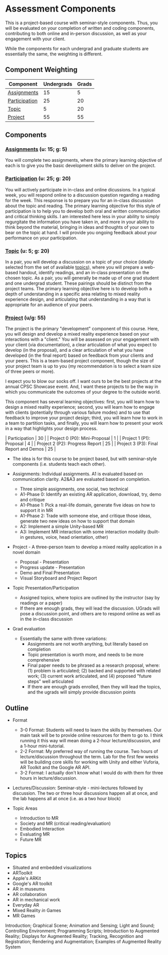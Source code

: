 # Assessment Components

This is a project-based course with seminar-style components. Thus, you will be evaluated on your completion of written and coding components, contributing to both online and in-person discussion, as well as your engagement with your client.

While the components for each undergrad and graduate students are essentially the same, the weighting is different.

## Component Weighting

| Component                         | Undergrads | Grads    |
|-----------------------------------|------------|----------|
| [Assignments](assignments.md)     | 15         | 5        |
| [Participation](participation.md) | 25         | 20       |
| [Topic](topic.md)                 | 5          | 20       |
| [Project](project.md)             | 55         | 55       |

## Components

### [Assignments](assignments.md) (u: 15; g: 5)

You will complete two assignments, where the primary learning objective of each is to give you the basic development skills to deliver on the project.

### [Participation](participation.md) (u: 25; g: 20)

You will actively participate in in-class and online dicussions. In a typical week, you will respond online to a discussion question regarding a reading for the week. This response is to prepare you for an in-class discussion about the topic and reading. The primary learning objective for this style of participation is to help you to develop both oral and written communication and critical thinking skills. I am interested here less in your ability to simply regurgitate the information you have taken in, and more in your ability to think beyond the material, bringing in ideas and thoughts of your own to bear on the topic at hand. I will provide you ongoing feedback about your performance on your participation.

### [Topic](topic.md) (u: 5; g: 20)

In a pair, you will develop a discussion on a topic of your choice (ideally selected from the set of available [topics](topic.md)), where you will prepare a web-based handout, identify readings, and an in-class presentation on the chosen topic. As a pair, you will generally be made up of one grad student and one undergrad student. These pairings should be distinct from the project teams. The primary learning objective here is to develop both a depth of understanding in a specific area relating to mixed reality experience design, and articulating that understanding in a way that is appropriate for an audience of your peers.

### [Project](project.md) (u/g: 55)

The project is the primary "development" component of this course. Here, you will design and develop a mixed reality experience based on your interactions with a "client." You will be assessed on your engagement with your client (via documentation), a clear articulation of what you expect to develop (in the proposal), and a clear articulation of what you have developed (in the final report) based on feedback from your clients and your peers. This is a team-based project component, though the size of your project team is up to you (my recommendation is to select a team size of three peers or more).

I expect you to blow our socks off. I want ours to be the best projects at the annual CPSC Showcase event. And, I want these projects to be the way in which you communicate the outcomes of your degree to the outside world.

This component has several learning objectives: first, you will learn how to design a mixed reality experience; second, you will learn how to engage with clients (potentially through various failure modes) and to use that feedback to improve your project design; third, you will learn how to work in a team to partition tasks, and finally, you will learn how to present your work in a way that highlights your design process.


| Participation                                 | 30             |
| Project 0 (P0): Mini-Proposal                 | 1              |
| Project 1 (P1): Proposal                      | 4              |
| Project 2 (P2): Progress Report               | 25             |
| Project 3 (P3): Final Report and Demos        | 25             |


* The idea is for this course to be project based, but with seminar-style components (i.e. students teach each other).
* Assignments: Individual assignments. A1 is evaluated based on communication clarity. A2&A3 are evaluated based on completion.
    * Three simple assignments, one social, two technical
    * A1-Phase 0: Identify an existing AR application, download, try, demo and critique
    * A1-Phase 1: Pick a real-life domain, generate five ideas on how to support it in MR
    * A1-Phase 2: Trade with someone else, and critique those ideas, generate two new ideas on how to support that domain
    * A2: Implement a simple Unity-based MR
    * A3: Implement MR interaction with some interaction modality (built-in gestures, voice, head orientation, other)
* Project - A three-person team to develop a mixed reality application in a novel domain
    * Proposal - Presentation
    * Progress update - Presentation
    * Demo and Final Presentation
    * Visual Storyboard and Project Report
* Topic Presentation/Participation
    * Assigned topics, where topics are outlined by the instructor (say by readings or a paper)
    * If there are enough grads, they will lead the discussion. UGrads will pose a discussion point, and others are to respond online as well as in the in-class discussion 

* Grad evaluation
    * Essentially the same with three variations:
        * Assignments are not worth anything, but literally based on completion
        * Topic presentation is worth more, and needs to be more comprehensive
        * Final paper needs to be phrased as a research proposal, where: (1) problem is articulated; (2) backed and supported with related work; (3) current work articulated, and (4) proposed "future steps" well articulated
        * If there are enough grads enrolled, then they will lead the topics, and the ugrads will simply provide discussion points

## Outline
* Format
    * 3-0 Format: Students will need to learn the skills by themselves. Our main task will be to provide online resources for them to go to. I think running it this way will mean doing a 2-hour lecture/discussion, and a 1-hour mini-tutorial.
    * 2-2 Format: My preferred way of running the course. Two hours of lecture/discussion throughout the term. Lab for the first few weeks will be building core skills for working with Unity and either Vuforia, AR Toolkit and the Google AR API.
    * 3-2 Format: I actually don't know what I would do with them for three hours in lecture/discussion.

* Lectures/Discussion: Seminar-style - mini-lectures followed by discussion. The two or three hour discussions happen all at once, and the lab happens all at once (i.e. as a two hour block)

* Topic Areas
    * Introduction to MR
    * Society and MR (critical reading/evaluation)
    * Embodied Interaction
    * Evaluating MR
    * Future MR

## Topics
* Situated and embedded visualizations
* ARToolkit
* Apple's ARKit
* Google's AR toolkit
* AR in museums
* AR collaboration
* AR in mechanical work
* Everyday AR
* Mixed Reality _in_ Games
* MR Games


Introduction; Graphical Scene; Animation and Sensing; Light and Sound; Controlling Environment; Programming Scripts; Introduction to Augmented Reality; Displays for Augmented Reality; Tracking, Recognition and Registration; Rendering and Augmentation; Examples of Augmented Reality System 


